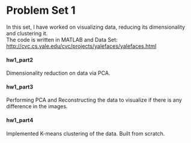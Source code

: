 # Problem Set 1
In this set, I have worked on visualizing data, reducing its dimensionality and clustering it.  
The code is written in MATLAB and Data Set: http://cvc.cs.yale.edu/cvc/projects/yalefaces/yalefaces.html  

#### hw1_part2
Dimensionality reduction on data via PCA.

#### hw1_part3
Performing PCA and Reconstructing the data to visualize if there is any difference in the images.

#### hw1_part4
Implemented K-means clustering of the data. Built from scratch.

